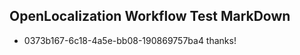 ## OpenLocalization Workflow Test MarkDown
* 0373b167-6c18-4a5e-bb08-190869757ba4 
thanks!<!--HONumber=Mar16_HO4-->
